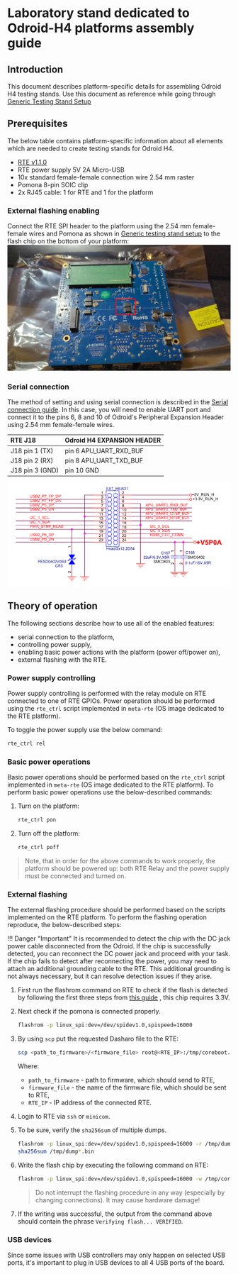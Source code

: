 # Laboratory stand dedicated to Odroid-H4 platforms assembly guide

## Introduction

This document describes platform-specific details for assembling Odroid
H4 testing stands. Use this document as reference while going through
[Generic Testing Stand Setup](../../unified-test-documentation/generic-testing-stand-setup.md)

## Prerequisites

The below table contains platform-specific information about all elements which
are needed to create testing stands for Odroid H4.

* [RTE v1.1.0](https://shop.3mdeb.com/shop/open-source-hardware/open-source-hardware-3mdeb/rte/)
* RTE power supply 5V 2A Micro-USB
* 10x standard female-female connection wire 2.54 mm raster
* Pomona 8-pin SOIC clip
* 2x RJ45 cable: 1 for RTE and 1 for the platform

### External flashing enabling

Connect the RTE SPI header to the platform using the 2.54 mm female-female
wires and Pomona as shown in [Generic testing stand setup](../../unified-test-documentation/generic-testing-stand-setup.md)
to the flash chip on the bottom of your platform:
![](../../images/odroid_flashes.jpg)

### Serial connection

The method of setting and using serial connection is described in the
[Serial connection guide](../../transparent-validation/rte/v1.1.0/serial-port-connection-guide.md).
In this case, you will need to enable UART port and connect it to the pins 6,
8 and 10 of Odroid's Peripheral Expansion Header using 2.54 mm female-female
wires.

| RTE J18             | Odroid H4 EXPANSION HEADER             |
|:--------------------|:---------------------------------------|
| J18 pin 1 (TX)      | pin 6  APU_UART_RXD_BUF  |
| J18 pin 2 (RX)      | pin 8  APU_UART_TXD_BUF  |
| J18 pin 3 (GND)     | pin 10 GND               |

![](../../images/odroid_exthead.png)

## Theory of operation

The following sections describe how to use all of the enabled features:

* serial connection to the platform,
* controlling power supply,
* enabling basic power actions with the platform (power off/power on),
* external flashing with the RTE.

### Power supply controlling

Power supply controlling is performed with the relay module on RTE
connected to one of RTE GPIOs. Power operation should be performed using
the `rte_ctrl` script implemented in `meta-rte` (OS image dedicated to the
RTE platform).

To toggle the power supply use the below command:

```bash
rte_ctrl rel
```

### Basic power operations

Basic power operations should be performed based on the `rte_ctrl` script
implemented in `meta-rte` (OS image dedicated to the RTE platform). To perform
basic power operations use the below-described commands:

1. Turn on the platform:

    ```bash
    rte_ctrl pon
    ```

1. Turn off the platform:

    ```bash
    rte_ctrl poff
    ```

> Note, that in order for the above commands to work properly, the platform
should be powered up: both RTE Relay and the power supply must be connected and
turned on.

### External flashing

The external flashing procedure should be performed based on the scripts
implemented on the RTE platform. To perform the flashing operation reproduce,
the below-described steps:

!!! Danger "Important"
    It is recommended to detect the chip with the DC jack power cable
    disconnected from the Odroid. If the chip is successfully detected,
    you can reconnect the DC power jack and proceed with your task. If the
    chip fails to detect after reconnecting the power, you may need to attach
    an additional grounding cable to the RTE. This additional grounding is not
    always necessary, but it can resolve detection issues if they arise.

1. First run the flashrom command on RTE to check if the flash is detected by
    following the first three steps from [this guide](https://docs.dasharo.com/transparent-validation/rte/v1.1.0/specification/#how-to-set-gpio-states-to-flash-spi)
    , this chip requires 3.3V.

1. Next check if the pomona is connected properly.

    ```bash
    flashrom -p linux_spi:dev=/dev/spidev1.0,spispeed=16000
    ```

1. By using `scp` put the requested Dasharo file to the RTE:

    ```bash
    scp <path_to_firmware>/<firmware_file> root@<RTE_IP>:/tmp/coreboot.rom
    ```

    Where:

    - `path_to_firmware` - path to firmware, which should send to RTE,
    - `firmware_file` - the name of the firmware file, which should be sent
        to RTE,
    - `RTE_IP` - IP address of the connected RTE.

1. Login to RTE via `ssh` or `minicom`.
1. To be sure, verify the `sha256sum` of multiple dumps.

    ```bash
    flashrom -p linux_spi:dev=/dev/spidev1.0,spispeed=16000 -r /tmp/dump.rom
    sha256sum /tmp/dump*.bin
    ```

1. Write the flash chip by executing the following command on RTE:

    ```bash
    flashrom -p linux_spi:dev=/dev/spidev1.0,spispeed=16000 -w /tmp/coreboot.rom
    ```

    > Do not interrupt the flashing procedure in any way (especially by
    changing connections). It may cause hardware damage!

1. If the writing was successful, the output from the command above should
    contain the phrase `Verifying flash... VERIFIED`.

### USB devices

Since some issues with USB controllers may only happen on selected USB ports,
it's important to plug in USB devices to all 4 USB ports of the board.
